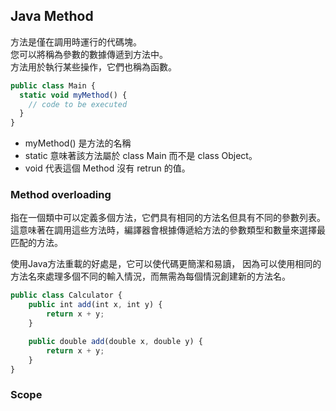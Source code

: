 ## Java Method
方法是僅在調用時運行的代碼塊。   
您可以將稱為參數的數據傳遞到方法中。   
方法用於執行某些操作，它們也稱為函數。   

```js
public class Main {
  static void myMethod() {
    // code to be executed
  }
}
```
* myMethod() 是方法的名稱
* static 意味著該方法屬於 class Main 而不是 class Object。
* void 代表這個 Method 沒有 retrun 的值。

### Method overloading
指在一個類中可以定義多個方法，它們具有相同的方法名但具有不同的參數列表。   
這意味著在調用這些方法時，編譯器會根據傳遞給方法的參數類型和數量來選擇最匹配的方法。   

使用Java方法重載的好處是，它可以使代碼更簡潔和易讀，
因為可以使用相同的方法名來處理多個不同的輸入情況，而無需為每個情況創建新的方法名。
```js
public class Calculator {
    public int add(int x, int y) {
        return x + y;
    }

    public double add(double x, double y) {
        return x + y;
    }
}
```

### Scope
